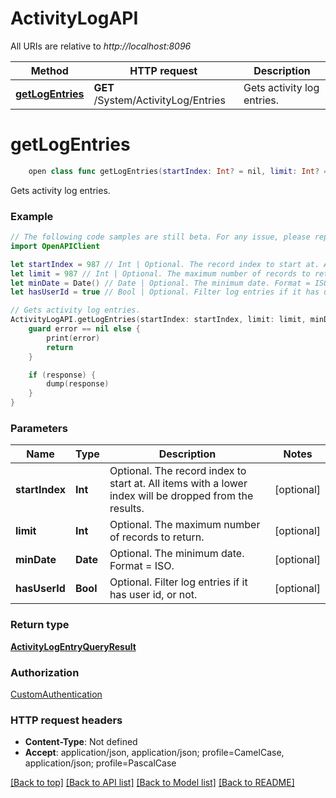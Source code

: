 # ActivityLogAPI

All URIs are relative to *http://localhost:8096*

Method | HTTP request | Description
------------- | ------------- | -------------
[**getLogEntries**](ActivityLogAPI.md#getlogentries) | **GET** /System/ActivityLog/Entries | Gets activity log entries.


# **getLogEntries**
```swift
    open class func getLogEntries(startIndex: Int? = nil, limit: Int? = nil, minDate: Date? = nil, hasUserId: Bool? = nil, completion: @escaping (_ data: ActivityLogEntryQueryResult?, _ error: Error?) -> Void)
```

Gets activity log entries.

### Example 
```swift
// The following code samples are still beta. For any issue, please report via http://github.com/OpenAPITools/openapi-generator/issues/new
import OpenAPIClient

let startIndex = 987 // Int | Optional. The record index to start at. All items with a lower index will be dropped from the results. (optional)
let limit = 987 // Int | Optional. The maximum number of records to return. (optional)
let minDate = Date() // Date | Optional. The minimum date. Format = ISO. (optional)
let hasUserId = true // Bool | Optional. Filter log entries if it has user id, or not. (optional)

// Gets activity log entries.
ActivityLogAPI.getLogEntries(startIndex: startIndex, limit: limit, minDate: minDate, hasUserId: hasUserId) { (response, error) in
    guard error == nil else {
        print(error)
        return
    }

    if (response) {
        dump(response)
    }
}
```

### Parameters

Name | Type | Description  | Notes
------------- | ------------- | ------------- | -------------
 **startIndex** | **Int** | Optional. The record index to start at. All items with a lower index will be dropped from the results. | [optional] 
 **limit** | **Int** | Optional. The maximum number of records to return. | [optional] 
 **minDate** | **Date** | Optional. The minimum date. Format &#x3D; ISO. | [optional] 
 **hasUserId** | **Bool** | Optional. Filter log entries if it has user id, or not. | [optional] 

### Return type

[**ActivityLogEntryQueryResult**](ActivityLogEntryQueryResult.md)

### Authorization

[CustomAuthentication](../README.md#CustomAuthentication)

### HTTP request headers

 - **Content-Type**: Not defined
 - **Accept**: application/json, application/json; profile=CamelCase, application/json; profile=PascalCase

[[Back to top]](#) [[Back to API list]](../README.md#documentation-for-api-endpoints) [[Back to Model list]](../README.md#documentation-for-models) [[Back to README]](../README.md)


